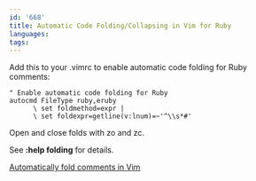 ```yaml
---
id: '668'
title: Automatic Code Folding/Collapsing in Vim for Ruby
languages:
tags:
---
```

Add this to your .vimrc to enable automatic code folding for Ruby comments:


```
" Enable automatic code folding for Ruby
autocmd FileType ruby,eruby
      \ set foldmethod=expr |
      \ set foldexpr=getline(v:lnum)=~'^\\s*#'
```
    

Open and close folds with zo and zc.

See **:help folding** for details.

[Automatically fold comments in Vim](http://travisjeffery.com/b/2012/01/automatically-fold-comments-in-vim/)

